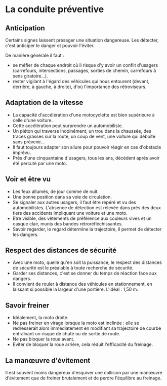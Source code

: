 # La conduite préventive

## Anticipation

Certains signes laissent présager une situation dangereuse. Les détecter, c'est anticiper le danger et pouvoir l'éviter.

De manière générale il faut :

- se méfier de chaque endroit où il risque d'y avoir un conflit d'usagers (carrefours, intersections, passages, sorties de chemin, carrefours à sens giratoire...).
- rester vigilant à l'égard des véhicules qui nous entourent (devant, derrière, à gauche, à droite), d'où l'importance des rétroviseurs.

## Adaptation de la vitesse
- La capacité d'accélération d'une motocyclette est bien supérieure à celle d'une voiture.
- Cette accélération peut surprendre un automobiliste.
- Un piéton qui traverse inopinément, un trou dans la chaussée, des traces grasses sur la route, un coup de vent, une voiture qui déboîte sans prévenir...
- Il faut toujours adapter son allure pour pouvoir réagir en cas d'obstacle imprévu.
- Près d'une cinquantaine d'usagers, tous les ans, décèdent après avoir été percuté par une moto.

## Voir et être vu
- Les feux allumés, de jour comme de nuit.
- Une bonne position dans sa voie de circulation.
- Se signaler aux autres usagers, il faut être repéré et vu des automobilistes. L'absence de détection est relevée dans près des deux tiers des accidents impliquant une voiture et une moto.
- Etre visible, des vêtements de préférence aux couleurs vives et un casque clair, munis des bandes rétroréfléchissantes.
- Savoir regarder, le regard détermine la trajectoire, il permet de détecter les dangers.

## Respect des distances de sécurité
- Avec une moto, quelle qu'en soit la puissance, le respect des distances de sécurité est le préalable à toute recherche de sécurité.
- Garder ses distances, c'est se donner du temps de réaction face aux dangers.
- Il convient de rouler à distance des véhicules en stationnement, en laissant si possible la largeur d'une portière. L'idéal : 1,50 m.

## Savoir freiner
- Idéalement, la moto droite.
- Ne pas freiner en virage lorsque la moto est inclinée : elle se redresserait alors immédiatement en modifiant sa trajectoire de courbe entraînant un risque de chute ou de sortie de route.
- Ne pas bloquer la roue avant.
- Eviter de bloquer la roue arrière, cela réduit l'efficacité du freinage.

## La manœuvre d'évitement

Il est souvent moins dangereux d'esquiver une collision par une manœuvre d'évitement que de freiner brutalement et de perdre l'équilibre au freinage.
